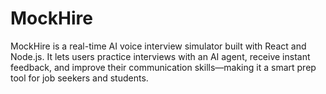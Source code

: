 # MockHire
MockHire is a real-time AI voice interview simulator built with React and Node.js. It lets users practice interviews with an AI agent, receive instant feedback, and improve their communication skills—making it a smart prep tool for job seekers and students.
